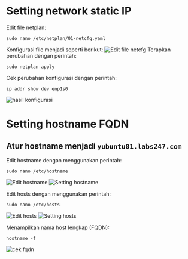 # Setting network static IP
Edit file netplan:
```ssh
sudo nano /etc/netplan/01-netcfg.yaml
```
Konfigurasi file menjadi seperti berikut:
![Edit file netcfg](https://iili.io/HbfiY5G.png)
Terapkan perubahan dengan perintah:
```ssh
sudo netplan apply
```
Cek perubahan konfigurasi dengan perintah:
```ssh
ip addr show dev enp1s0
```
![hasil konfigurasi](https://iili.io/Hbfiaef.png)
# Setting hostname FQDN
## Atur hostname menjadi `yubuntu01.labs247.com`

Edit hostname dengan menggunakan perintah:
```ssh
sudo nano /etc/hostname
```
![Edit hostname](https://iili.io/HbfkKu9.png)
![Setting hostname](https://iili.io/HbfeDjn.png)

Edit hosts dengan menggunakan perintah:
```ssh
sudo nano /etc/hosts
```
![Edit hosts](https://iili.io/HbfkqZu.png)
![Setting hosts](https://iili.io/HbfebQs.png)

Menampilkan nama host lengkap (FQDN):
```ssh
hostname -f
```
![cek fqdn](https://iili.io/HbfepCG.png)